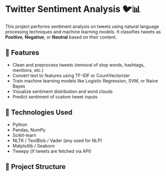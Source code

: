 # Twitter Sentiment Analysis 🐦📊

This project performs sentiment analysis on tweets using natural language processing techniques and machine learning models. It classifies tweets as **Positive**, **Negative**, or **Neutral** based on their content.

## 🚀 Features

- Clean and preprocess tweets (removal of stop words, hashtags, mentions, etc.)
- Convert text to features using TF-IDF or CountVectorizer
- Train machine learning models like Logistic Regression, SVM, or Naive Bayes
- Visualize sentiment distribution and word clouds
- Predict sentiment of custom tweet inputs

## 🧰 Technologies Used

- Python
- Pandas, NumPy
- Scikit-learn
- NLTK / TextBlob / Vader (any used for NLP)
- Matplotlib / Seaborn
- Tweepy (if tweets are fetched via API)

## 📁 Project Structure


